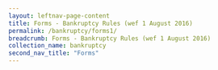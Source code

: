 ```yaml
---
layout: leftnav-page-content
title: Forms - Bankruptcy Rules (wef 1 August 2016)
permalink: /bankruptcy/forms1/
breadcrumb: Forms - Bankruptcy Rules (wef 1 August 2016)
collection_name: bankruptcy
second_nav_title: "Forms"
---
```



